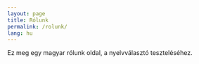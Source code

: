 ```yaml
---
layout: page
title: Rólunk
permalink: /rolunk/
lang: hu
---
```


Ez meg egy magyar rólunk oldal, a nyelvválasztó teszteléséhez.
